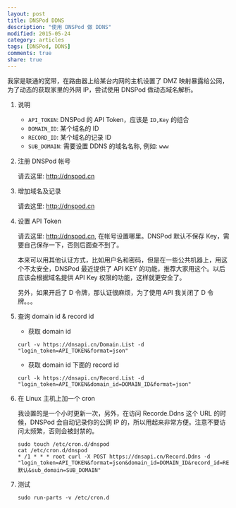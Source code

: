 ```yaml
---
layout: post
title: DNSPod DDNS
description: "使用 DNSPod 做 DDNS"
modified: 2015-05-24
category: articles
tags: [DNSPod, DDNS]
comments: true
share: true
---
```


我家是联通的宽带，在路由器上给某台内网的主机设置了 DMZ 映射暴露给公网，为了动态的获取家里的外网 IP，尝试使用 DNSPod 做动态域名解析。

1. 说明

    * `API_TOKEN`: DNSPod 的 API Token，应该是 `ID,Key` 的组合
    * `DOMAIN_ID`: 某个域名的 ID
    * `RECORD_ID`: 某个域名的记录 ID
    * `SUB_DOMAIN`: 需要设置 DDNS 的域名名称, 例如: `www`

1. 注册 DNSPod 帐号

    请去这里: http://dnspod.cn

1. 增加域名及记录

    请去这里: http://dnspod.cn

1. 设置 API Token

    请去这里: http://dnspod.cn, 在帐号设置哪里。DNSPod 默认不保存 Key，需要自己保存一下，否则后面查不到了。

    本来可以用其他认证方式，比如用户名和密码，但是在一些公共机器上，用这个不太安全，DNSPod 最近提供了 API KEY 的功能，推荐大家用这个。以后应该会根据域名提供 API Key 权限的功能，这样就更安全了。

    另外，如果开启了 D 令牌，那认证很麻烦，为了使用 API 我关闭了 D 令牌。。。

1. 查询 domain id & record id

    * 获取 domain id
    ~~~
    curl -v https://dnsapi.cn/Domain.List -d "login_token=API_TOKEN&format=json"
    ~~~

    * 获取 domain id 下面的 record id
    ~~~
    curl -k https://dnsapi.cn/Record.List -d "login_token=API_TOKEN&domain_id=DOMAIN_ID&format=json"
    ~~~

1. 在 Linux 主机上加一个 cron


    我设置的是一个小时更新一次，另外，在访问 Recorde.Ddns 这个 URL 的时候，DNSPod 会自动记录你的公网 IP 的，所以用起来非常方便。注意不要访问太频繁，否则会被封禁的。

    ~~~
    sudo touch /etc/cron.d/dnspod
    cat /etc/cron.d/dnspod
    * /1 * * * root curl -X POST https://dnsapi.cn/Record.Ddns -d "login_token=API_TOKEN&format=json&domain_id=DOMAIN_ID&record_id=RECORD_ID&record_line=默认&sub_domain=SUB_DOMAIN"
    ~~~

1. 测试

    ~~~
    sudo run-parts -v /etc/cron.d
    ~~~
